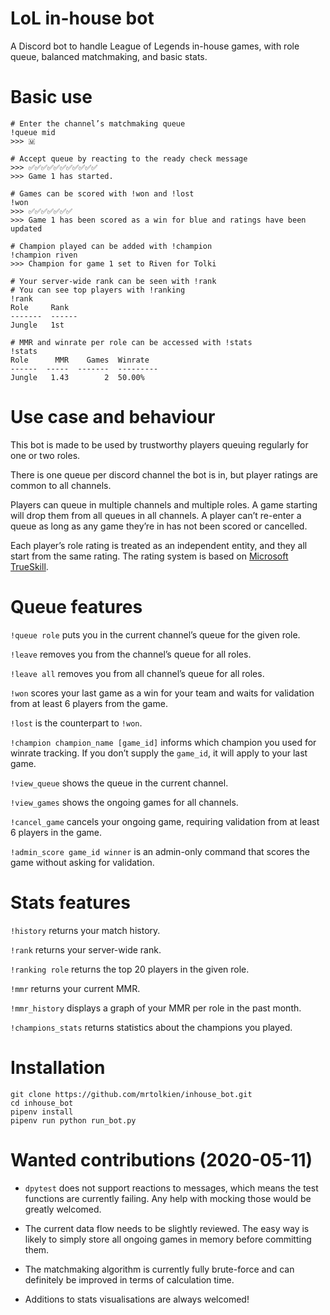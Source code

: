 # LoL in-house bot
A Discord bot to handle League of Legends in-house games, with role queue, balanced matchmaking, and basic stats.

# Basic use
```
# Enter the channel’s matchmaking queue
!queue mid
>>> 🇲

# Accept queue by reacting to the ready check message
>>> ✅✅✅✅✅✅✅✅✅✅✅
>>> Game 1 has started.

# Games can be scored with !won and !lost
!won
>>> ✅✅✅✅✅✅✅
>>> Game 1 has been scored as a win for blue and ratings have been updated

# Champion played can be added with !champion
!champion riven
>>> Champion for game 1 set to Riven for Tolki

# Your server-wide rank can be seen with !rank
# You can see top players with !ranking
!rank
Role     Rank
-------  ------
Jungle   1st

# MMR and winrate per role can be accessed with !stats
!stats
Role      MMR    Games  Winrate
------  -----  -------  ---------
Jungle   1.43        2  50.00%
```

# Use case and behaviour

This bot is made to be used by trustworthy players queuing regularly for one or two roles.

There is one queue per discord channel the bot is in, but player ratings are common to all channels.

Players can queue in multiple channels and multiple roles. A game starting will drop them from 
all queues in all channels. A player can’t re-enter a queue as long as any game they’re in has not been scored or 
cancelled.

Each player’s role rating is treated as an independent entity, and they all start from the same rating.
The rating system is based on [Microsoft TrueSkill](https://en.wikipedia.org/wiki/TrueSkill).

# Queue features
`!queue role` puts you in the current channel’s queue for the given role.

`!leave` removes you from the channel’s queue for all roles.

`!leave all` removes you from all channel’s queue for all roles.

`!won` scores your last game as a win for your team and waits for validation from at least 6 players from the game.

`!lost` is the counterpart to `!won`.

`!champion champion_name [game_id]` informs which champion you used for winrate tracking.
If you don’t supply the `game_id`, it will apply to your last game.

`!view_queue` shows the queue in the current channel.

`!view_games` shows the ongoing games for all channels.

`!cancel_game` cancels your ongoing game, requiring validation from at least 6 players in the game.

`!admin_score game_id winner` is an admin-only command that scores the game without asking for validation.

# Stats features
`!history` returns your match history.

`!rank` returns your server-wide rank.

`!ranking role` returns the top 20 players in the given role.

`!mmr` returns your current MMR.

`!mmr_history` displays a graph of your MMR per role in the past month.

`!champions_stats` returns statistics about the champions you played.

# Installation
```shell script
git clone https://github.com/mrtolkien/inhouse_bot.git
cd inhouse_bot
pipenv install
pipenv run python run_bot.py
```

# Wanted contributions (2020-05-11)
- `dpytest` does not support reactions to messages, which means the test functions are currently failing.
Any help with mocking those would be greatly welcomed.

- The current data flow needs to be slightly reviewed. The easy way is likely to simply store all ongoing games in memory
before committing them.

- The matchmaking algorithm is currently fully brute-force and can definitely be improved in terms of calculation time.

- Additions to stats visualisations are always welcomed!
